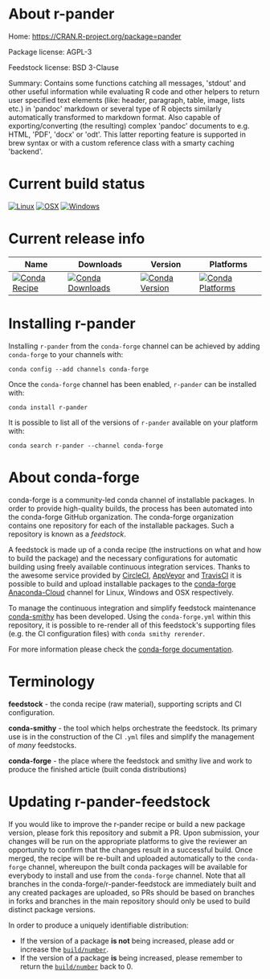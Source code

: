 About r-pander
==============

Home: https://CRAN.R-project.org/package=pander

Package license: AGPL-3

Feedstock license: BSD 3-Clause

Summary: Contains some functions catching all messages, 'stdout' and other useful information while evaluating R code and other helpers to return user specified text elements (like: header, paragraph, table, image, lists etc.) in 'pandoc' markdown or several type of R objects similarly automatically transformed to markdown format. Also capable of exporting/converting (the resulting) complex 'pandoc' documents to e.g. HTML, 'PDF', 'docx' or 'odt'.  This latter reporting feature is supported in brew syntax or with a custom reference class with a smarty caching 'backend'.



Current build status
====================

[![Linux](https://img.shields.io/circleci/project/github/conda-forge/r-pander-feedstock/master.svg?label=Linux)](https://circleci.com/gh/conda-forge/r-pander-feedstock)
[![OSX](https://img.shields.io/travis/conda-forge/r-pander-feedstock/master.svg?label=macOS)](https://travis-ci.org/conda-forge/r-pander-feedstock)
[![Windows](https://img.shields.io/appveyor/ci/conda-forge/r-pander-feedstock/master.svg?label=Windows)](https://ci.appveyor.com/project/conda-forge/r-pander-feedstock/branch/master)

Current release info
====================

| Name | Downloads | Version | Platforms |
| --- | --- | --- | --- |
| [![Conda Recipe](https://img.shields.io/badge/recipe-r--pander-green.svg)](https://anaconda.org/conda-forge/r-pander) | [![Conda Downloads](https://img.shields.io/conda/dn/conda-forge/r-pander.svg)](https://anaconda.org/conda-forge/r-pander) | [![Conda Version](https://img.shields.io/conda/vn/conda-forge/r-pander.svg)](https://anaconda.org/conda-forge/r-pander) | [![Conda Platforms](https://img.shields.io/conda/pn/conda-forge/r-pander.svg)](https://anaconda.org/conda-forge/r-pander) |

Installing r-pander
===================

Installing `r-pander` from the `conda-forge` channel can be achieved by adding `conda-forge` to your channels with:

```
conda config --add channels conda-forge
```

Once the `conda-forge` channel has been enabled, `r-pander` can be installed with:

```
conda install r-pander
```

It is possible to list all of the versions of `r-pander` available on your platform with:

```
conda search r-pander --channel conda-forge
```


About conda-forge
=================

conda-forge is a community-led conda channel of installable packages.
In order to provide high-quality builds, the process has been automated into the
conda-forge GitHub organization. The conda-forge organization contains one repository
for each of the installable packages. Such a repository is known as a *feedstock*.

A feedstock is made up of a conda recipe (the instructions on what and how to build
the package) and the necessary configurations for automatic building using freely
available continuous integration services. Thanks to the awesome service provided by
[CircleCI](https://circleci.com/), [AppVeyor](http://www.appveyor.com/)
and [TravisCI](https://travis-ci.org/) it is possible to build and upload installable
packages to the [conda-forge](https://anaconda.org/conda-forge)
[Anaconda-Cloud](http://docs.anaconda.org/) channel for Linux, Windows and OSX respectively.

To manage the continuous integration and simplify feedstock maintenance
[conda-smithy](http://github.com/conda-forge/conda-smithy) has been developed.
Using the ``conda-forge.yml`` within this repository, it is possible to re-render all of
this feedstock's supporting files (e.g. the CI configuration files) with ``conda smithy rerender``.

For more information please check the [conda-forge documentation](https://conda-forge.org/docs/).

Terminology
===========

**feedstock** - the conda recipe (raw material), supporting scripts and CI configuration.

**conda-smithy** - the tool which helps orchestrate the feedstock.
                   Its primary use is in the construction of the CI ``.yml`` files
                   and simplify the management of *many* feedstocks.

**conda-forge** - the place where the feedstock and smithy live and work to
                  produce the finished article (built conda distributions)


Updating r-pander-feedstock
===========================

If you would like to improve the r-pander recipe or build a new
package version, please fork this repository and submit a PR. Upon submission,
your changes will be run on the appropriate platforms to give the reviewer an
opportunity to confirm that the changes result in a successful build. Once
merged, the recipe will be re-built and uploaded automatically to the
`conda-forge` channel, whereupon the built conda packages will be available for
everybody to install and use from the `conda-forge` channel.
Note that all branches in the conda-forge/r-pander-feedstock are
immediately built and any created packages are uploaded, so PRs should be based
on branches in forks and branches in the main repository should only be used to
build distinct package versions.

In order to produce a uniquely identifiable distribution:
 * If the version of a package **is not** being increased, please add or increase
   the [``build/number``](http://conda.pydata.org/docs/building/meta-yaml.html#build-number-and-string).
 * If the version of a package **is** being increased, please remember to return
   the [``build/number``](http://conda.pydata.org/docs/building/meta-yaml.html#build-number-and-string)
   back to 0.